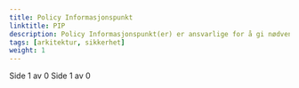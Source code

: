 ```yaml
---
title: Policy Informasjonspunkt
linktitle: PIP
description: Policy Informasjonspunkt(er) er ansvarlige for å gi nødvendig informasjon til konteksthåndtereren slik at den kan berike kontekstforespørselen.
tags: [arkitektur, sikkerhet]
weight: 1
---
```

Side 1 av 0
Side 1 av 0
